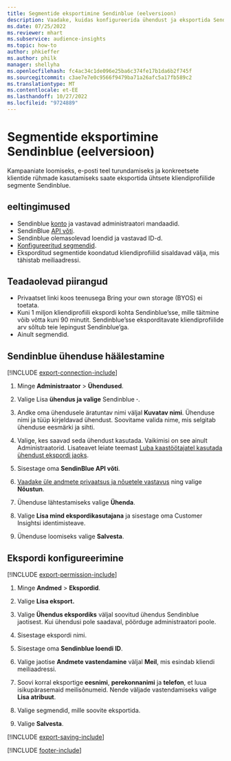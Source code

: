 ```yaml
---
title: Segmentide eksportimine Sendinblue (eelversioon)
description: Vaadake, kuidas konfigureerida ühendust ja eksportida Sendinblue.
ms.date: 07/25/2022
ms.reviewer: mhart
ms.subservice: audience-insights
ms.topic: how-to
author: phkieffer
ms.author: philk
manager: shellyha
ms.openlocfilehash: fc4ac34c1de096e25ba6c374fe17b1da6b2f745f
ms.sourcegitcommit: c3ae7e7e0c9566f9479ba71a26afc5a17fb589c2
ms.translationtype: MT
ms.contentlocale: et-EE
ms.lasthandoff: 10/27/2022
ms.locfileid: "9724889"
---
```

# <a name="export-segments-to-sendinblue-preview"></a>Segmentide eksportimine Sendinblue (eelversioon)

Kampaaniate loomiseks, e-posti teel turundamiseks ja konkreetsete klientide rühmade kasutamiseks saate eksportida ühtsete kliendiprofiilide segmente Sendinblue.

## <a name="prerequisites"></a>eeltingimused

- Sendinblue [konto](https://www.sendinblue.com/) ja vastavad administraatori mandaadid.
- SendinBlue [API võti](https://developers.sendinblue.com/docs/getting-started#:~:text=Get%20your%20API%20key&text=You%20can%20create%20one%20from,your%20settings%20This%20API%20key).
- Sendinblue olemasolevad loendid ja vastavad ID-d.
- [Konfigureeritud segmendid](segments.md).
- Eksporditud segmentide koondatud kliendiprofiilid sisaldavad välja, mis tähistab meiliaadressi.

## <a name="known-limitations"></a>Teadaolevad piirangud

- Privaatset linki koos teenusega Bring your own storage (BYOS) ei toetata.
- Kuni 1 miljon kliendiprofiili ekspordi kohta Sendinblue’sse, mille täitmine võib võtta kuni 90 minutit. Sendinblue’sse eksporditavate kliendiprofiilide arv sõltub teie lepingust Sendinblue’ga.
- Ainult segmendid.

## <a name="set-up-connection-to-sendinblue"></a>Sendinblue ühenduse häälestamine

[!INCLUDE [export-connection-include](includes/export-connection-admn.md)]

1. Minge **Administraator** > **Ühendused**.

1. Valige Lisa **ühendus ja valige** Sendinblue **·**.

1. Andke oma ühendusele äratuntav nimi väljal **Kuvatav nimi**. Ühenduse nimi ja tüüp kirjeldavad ühendust. Soovitame valida nime, mis selgitab ühenduse eesmärki ja sihti.

1. Valige, kes saavad seda ühendust kasutada. Vaikimisi on see ainult Administraatorid. Lisateavet leiate teemast [Luba kaastöötajatel kasutada ühendust ekspordi jaoks](connections.md#allow-contributors-to-use-a-connection-for-exports).

1. Sisestage oma **SendinBlue API võti**.

1. [Vaadake üle andmete privaatsus ja nõuetele vastavus](connections.md#data-privacy-and-compliance) ning valige **Nõustun**.

1. Ühenduse lähtestamiseks valige **Ühenda**.

1. Valige **Lisa mind ekspordikasutajana** ja sisestage oma Customer Insightsi identimisteave.

1. Ühenduse loomiseks valige **Salvesta**.

## <a name="configure-an-export"></a>Ekspordi konfigureerimine

[!INCLUDE [export-permission-include](includes/export-permission.md)]

1. Minge **Andmed** > **Ekspordid**.

1. Valige **Lisa eksport.**

1. Valige **Ühendus ekspordiks** väljal soovitud ühendus Sendinblue jaotisest. Kui ühendusi pole saadaval, pöörduge administraatori poole.

1. Sisestage ekspordi nimi.

1. Sisestage oma **Sendinblue loendi ID**.

1. Valige jaotise **Andmete vastendamine** väljal **Meil**, mis esindab kliendi meiliaadressi.

1. Soovi korral eksportige **eesnimi**, **perekonnanimi** ja **telefon**, et luua isikupärasemaid meilisõnumeid. Nende väljade vastendamiseks valige **Lisa atribuut**.

1. Valige segmendid, mille soovite eksportida.

1. Valige **Salvesta**.

[!INCLUDE [export-saving-include](includes/export-saving.md)]

[!INCLUDE [footer-include](includes/footer-banner.md)]
